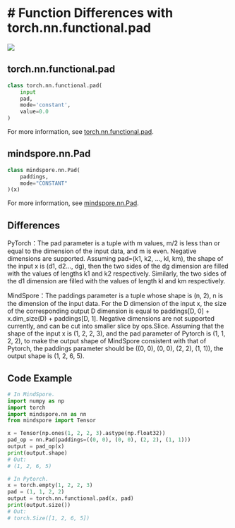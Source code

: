 # # Function Differences with torch.nn.functional.pad

<a href="https://gitee.com/mindspore/docs/blob/master/docs/mindspore/migration_guide/source_en/api_mapping/pytorch_diff/Pad.md" target="_blank"><img src="https://gitee.com/mindspore/docs/raw/master/resource/_static/logo_source_en.png"></a>

## torch.nn.functional.pad

```python
class torch.nn.functional.pad(
    input
    pad,
    mode='constant',
    value=0.0
)
```

For more information, see [torch.nn.functional.pad](https://pytorch.org/docs/1.5.0/nn.functional.html#torch.nn.functional.pad).

## mindspore.nn.Pad

```python
class mindspore.nn.Pad(
    paddings,
    mode="CONSTANT"
)(x)
```

For more information, see [mindspore.nn.Pad](https://mindspore.cn/docs/api/en/master/api_python/nn/mindspore.nn.Pad.html#mindspore.nn.Pad).

## Differences

PyTorch：The pad parameter is a tuple with m values, m/2 is less than or equal to the dimension of the input data, and m is even. Negative dimensions are supported. Assuming pad=(k1, k2, ..., kl, km), the shape of the input x is (d1, d2..., dg), then the two sides of the dg dimension are filled with the values of lengths k1 and k2 respectively. Similarly, the two sides of the d1 dimension are filled with the values of length kl and km respectively.

MindSpore：The paddings parameter is a tuple whose shape is (n, 2), n is the dimension of the input data. For the D dimension of the input x, the size of the corresponding output D dimension is equal to paddings[D, 0] + x.dim_size(D) + paddings[D, 1]. Negative dimensions are not supported currently, and can be cut into smaller slice by ops.Slice. Assuming that the shape of the input x is (1, 2, 2, 3), and the pad parameter of Pytorch is (1, 1, 2, 2), to make the output shape of MindSpore consistent with that of Pytorch, the paddings parameter should be ((0, 0), (0, 0), (2, 2), (1, 1)), the output shape is (1, 2, 6, 5).

## Code Example

```python
# In MindSpore.
import numpy as np
import torch
import mindspore.nn as nn
from mindspore import Tensor

x = Tensor(np.ones(1, 2, 2, 3).astype(np.float32))
pad_op = nn.Pad(paddings=((0, 0), (0, 0), (2, 2), (1, 1)))
output = pad_op(x)
print(output.shape)
# Out:
# (1, 2, 6, 5)

# In Pytorch.
x = torch.empty(1, 2, 2, 3)
pad = (1, 1, 2, 2)
output = torch.nn.functional.pad(x, pad)
print(output.size())
# Out:
# torch.Size([1, 2, 6, 5])
```
